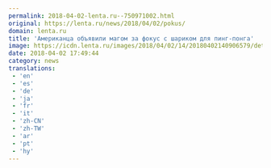 ```yaml
---
permalink: 2018-04-02-lenta.ru--750971002.html
original: https://lenta.ru/news/2018/04/02/pokus/
domain: lenta.ru
title: 'Американца объявили магом за фокус с шариком для пинг-понга'
image: https://icdn.lenta.ru/images/2018/04/02/14/20180402140906579/detail_a5bc65b76dbf666af8a7ae0b59f6b8bd.jpg
date: 2018-04-02 17:49:44
category: news
translations: 
 - 'en'
 - 'es'
 - 'de'
 - 'ja'
 - 'fr'
 - 'it'
 - 'zh-CN'
 - 'zh-TW'
 - 'ar'
 - 'pt'
 - 'hy'
---
```


